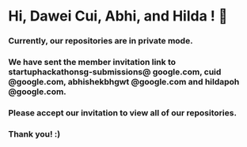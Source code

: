 # Hi, Dawei Cui, Abhi, and Hilda ! 👋

### Currently, our repositories are in private mode.
### We have sent the member invitation link to startuphackathonsg-submissions@ google.com, cuid @google.com, abhishekbhgwt @google.com and hildapoh @google.com.
### Please accept our invitation to view all of our repositories.

### Thank you! :)
